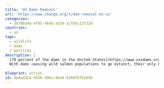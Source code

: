 ```yaml
---
title: 'US Damn Removal'
url: 'https://www.change.org/t/dam-removal-en-us'
categories:
  - 3d78ba9a-4f85-464b-a330-1cfb5c137328
countries:
  - us
tags:
  - wildlife
  - dams
  - petition
description: |
  [70 percent of the dams in the United States](https://www.ussdams.org/our-news/americas-aging-dams-in-need-of-repair/) are now more than 50 years old, with almost 2,000 of them rated as "high-hazard". About [1,000 dams have failed](https://apnews.com/75b1cd657f3e4fa3be6adaf968eb7df4) over the past four decades, killing 34 people, and now many are no longer adequate to handle the intense rainfall and floods of a changing climate.
  With dams causing wild salmon populations to go extinct, their only benefit is hydropower, yet dams are woefully inefficient by modern standards. For example, the Tugalo Dam in Georgia destroyed 597 acres of temperate rainforest to produce 45 Megawatts, which is the equivalent of 7,500 homes adding 6kw rooftop solar panels. We should tear down these damns as soon as possible, be that when their contract runs out or sooner, instead of wasting tax-payer money operating them or trying to revive them. [More on Last Week Tonight](https://www.youtube.com/watch?v=Wpzvaqypav8).
  
blueprint: action
id: de0ad3ba-9550-496a-8be0-6266fbfb1b50
---
```

